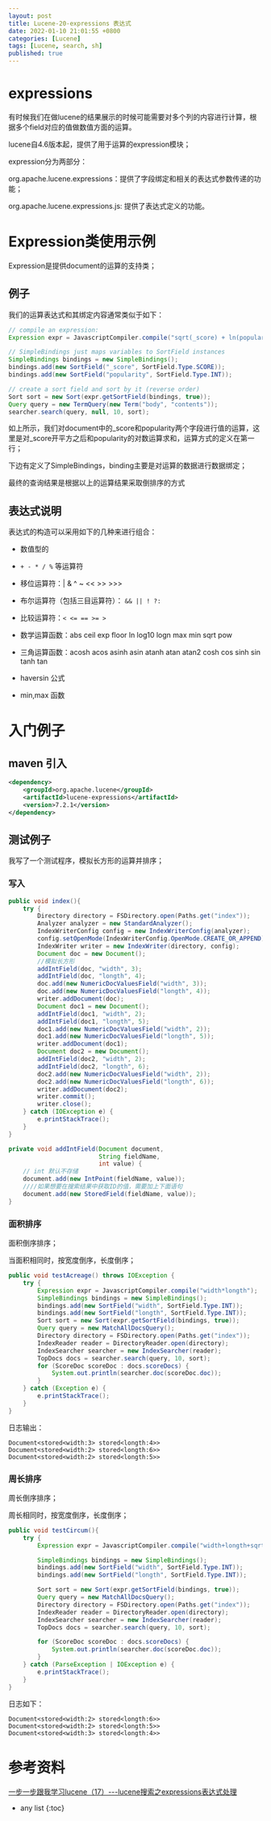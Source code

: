 ```yaml
---
layout: post
title: Lucene-20-expressions 表达式
date: 2022-01-10 21:01:55 +0800
categories: [Lucene]
tags: [Lucene, search, sh]
published: true
---
```


# expressions

有时候我们在做lucene的结果展示的时候可能需要对多个列的内容进行计算，根据多个field对应的值做数值方面的运算。

lucene自4.6版本起，提供了用于运算的expression模块；

expression分为两部分：

org.apache.lucene.expressions：提供了字段绑定和相关的表达式参数传递的功能；

org.apache.lucene.expressions.js: 提供了表达式定义的功能。

# Expression类使用示例

Expression是提供document的运算的支持类；

## 例子

我们的运算表达式和其绑定内容通常类似于如下：

```java
// compile an expression:
Expression expr = JavascriptCompiler.compile("sqrt(_score) + ln(popularity)");

// SimpleBindings just maps variables to SortField instances
SimpleBindings bindings = new SimpleBindings();    
bindings.add(new SortField("_score", SortField.Type.SCORE));
bindings.add(new SortField("popularity", SortField.Type.INT));

// create a sort field and sort by it (reverse order)
Sort sort = new Sort(expr.getSortField(bindings, true));
Query query = new TermQuery(new Term("body", "contents"));
searcher.search(query, null, 10, sort);
```

如上所示，我们对document中的_score和popularity两个字段进行值的运算，这里是对_score开平方之后和popularity的对数运算求和，运算方式的定义在第一行；

下边有定义了SimpleBindings，binding主要是对运算的数据进行数据绑定；

最终的查询结果是根据以上的运算结果采取倒排序的方式

## 表达式说明

表达式的构造可以采用如下的几种来进行组合：

- 数值型的

- `+ - * / %` 等运算符

- 移位运算符：| & ^ ~ << >> >>>

- 布尔运算符（包括三目运算符）：     `&& || ! ?:`

- 比较运算符：`< <= == >= >`

- 数学运算函数：abs ceil exp floor ln log10 logn max min sqrt pow

- 三角运算函数：acosh acos asinh asin atanh atan atan2 cosh cos sinh sin tanh tan

- haversin 公式

- min,max 函数



# 入门例子

## maven 引入

```xml
<dependency>
    <groupId>org.apache.lucene</groupId>
    <artifactId>lucene-expressions</artifactId>
    <version>7.2.1</version>
</dependency>
```

## 测试例子

我写了一个测试程序，模拟长方形的运算并排序；

### 写入

```java
public void index(){
    try {
        Directory directory = FSDirectory.open(Paths.get("index"));
        Analyzer analyzer = new StandardAnalyzer();
        IndexWriterConfig config = new IndexWriterConfig(analyzer);
        config.setOpenMode(IndexWriterConfig.OpenMode.CREATE_OR_APPEND);
        IndexWriter writer = new IndexWriter(directory, config);
        Document doc = new Document();
        //模拟长方形
        addIntField(doc, "width", 3);
        addIntField(doc, "longth", 4);
        doc.add(new NumericDocValuesField("width", 3));
        doc.add(new NumericDocValuesField("longth", 4));
        writer.addDocument(doc);
        Document doc1 = new Document();
        addIntField(doc1, "width", 2);
        addIntField(doc1, "longth", 5);
        doc1.add(new NumericDocValuesField("width", 2));
        doc1.add(new NumericDocValuesField("longth", 5));
        writer.addDocument(doc1);
        Document doc2 = new Document();
        addIntField(doc2, "width", 2);
        addIntField(doc2, "longth", 6);
        doc2.add(new NumericDocValuesField("width", 2));
        doc2.add(new NumericDocValuesField("longth", 6));
        writer.addDocument(doc2);
        writer.commit();
        writer.close();
    } catch (IOException e) {
        e.printStackTrace();
    }
}

private void addIntField(Document document,
                         String fieldName,
                         int value) {
    // int 默认不存储
    document.add(new IntPoint(fieldName, value));
    ////如果想要在搜索结果中获取ID的值，需要加上下面语句
    document.add(new StoredField(fieldName, value));
}
```

### 面积排序

面积倒序排序；

当面积相同时，按宽度倒序，长度倒序；

```java
public void testAcreage() throws IOException {
    try {
        Expression expr = JavascriptCompiler.compile("width*longth");
        SimpleBindings bindings = new SimpleBindings();
        bindings.add(new SortField("width", SortField.Type.INT));
        bindings.add(new SortField("longth", SortField.Type.INT));
        Sort sort = new Sort(expr.getSortField(bindings, true));
        Query query = new MatchAllDocsQuery();
        Directory directory = FSDirectory.open(Paths.get("index"));
        IndexReader reader = DirectoryReader.open(directory);
        IndexSearcher searcher = new IndexSearcher(reader);
        TopDocs docs = searcher.search(query, 10, sort);
        for (ScoreDoc scoreDoc : docs.scoreDocs) {
            System.out.println(searcher.doc(scoreDoc.doc));
        }
    } catch (Exception e) {
        e.printStackTrace();
    }
}
```

日志输出：

```
Document<stored<width:3> stored<longth:4>>
Document<stored<width:2> stored<longth:6>>
Document<stored<width:2> stored<longth:5>>
```

### 周长排序

周长倒序排序；

周长相同时，按宽度倒序，长度倒序；

```java
public void testCircum(){
    try {
        Expression expr = JavascriptCompiler.compile("width+longth+sqrt(pow(width,2)+pow(longth,2))");

        SimpleBindings bindings = new SimpleBindings();
        bindings.add(new SortField("width", SortField.Type.INT));
        bindings.add(new SortField("longth", SortField.Type.INT));

        Sort sort = new Sort(expr.getSortField(bindings, true));
        Query query = new MatchAllDocsQuery();
        Directory directory = FSDirectory.open(Paths.get("index"));
        IndexReader reader = DirectoryReader.open(directory);
        IndexSearcher searcher = new IndexSearcher(reader);
        TopDocs docs = searcher.search(query, 10, sort);

        for (ScoreDoc scoreDoc : docs.scoreDocs) {
            System.out.println(searcher.doc(scoreDoc.doc));
        }
    } catch (ParseException | IOException e) {
        e.printStackTrace();
    }
}
```

日志如下：

```
Document<stored<width:2> stored<longth:6>>
Document<stored<width:2> stored<longth:5>>
Document<stored<width:3> stored<longth:4>>
```

# 参考资料

[一步一步跟我学习lucene（17）---lucene搜索之expressions表达式处理](https://blog.csdn.net/wuyinggui10000/article/details/46315989)

* any list
{:toc}